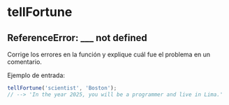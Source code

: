 # tellFortune

## ReferenceError: ___ not defined

Corrige los errores en la función y explique cuál fue el problema en un
comentario.

Ejemplo de entrada:

```javascript
tellFortune('scientist', 'Boston');
// --> 'In the year 2025, you will be a programmer and live in Lima.'
```
